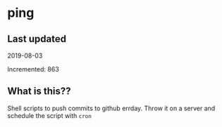 # ping

## Last updated
2019-08-03

Incremented: 863

## What is this??
Shell scripts to push commits to github errday. Throw it on a server and schedule the script with `cron`
